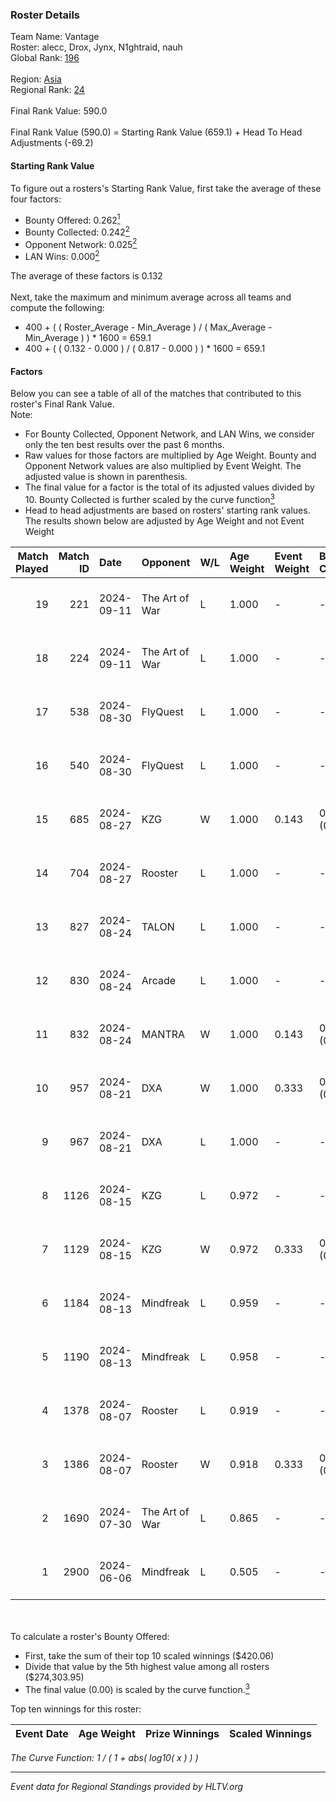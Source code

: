 ### Roster Details<br />
Team Name: Vantage<br />
Roster: alecc, Drox, Jynx, N1ghtraid, nauh<br />
Global Rank: [196](../../standings_global_2024_09_18.md)<br />
<br />
Region: [Asia]( ../../standings_asia_2024_09_18.md)<br />
Regional Rank: [24]( ../../standings_asia_2024_09_18.md)<br />
<br />
Final Rank Value:  590.0<br />
<br />
Final Rank Value (590.0) = Starting Rank Value (659.1) + Head To Head Adjustments (-69.2)<br />

#### Starting Rank Value<br />
To figure out a rosters's Starting Rank Value, first take the average of these four factors:<br />
- Bounty Offered: 0.262[<sup>1</sup>](#table2)
- Bounty Collected: 0.242[<sup>2</sup>](#table1)
- Opponent Network: 0.025[<sup>2</sup>](#table1)
- LAN Wins: 0.000[<sup>2</sup>](#table1)

The average of these factors is 0.132<br />
<br />
Next, take the maximum and minimum average across all teams and compute the following:<br />
- 400 + ( ( Roster_Average - Min_Average ) / ( Max_Average - Min_Average ) ) * 1600 = 659.1
- 400 + ( ( 0.132 - 0.000 ) / ( 0.817 - 0.000 ) ) * 1600 = 659.1


#### Factors<br />
Below you can see a table of all of the matches that contributed to this roster's Final Rank Value.<br />
Note:<br />

- For Bounty Collected, Opponent Network, and LAN Wins, we consider only the ten best results over the past 6 months.
- Raw values for those factors are multiplied by Age Weight. Bounty and Opponent Network values are also multiplied by Event Weight. The adjusted value is shown in parenthesis.
- The final value for a factor is the total of its adjusted values divided by 10. Bounty Collected is further scaled by the curve function[<sup>3</sup>](#curveFunction)
- Head to head adjustments are based on rosters' starting rank values. The results shown below are adjusted by Age Weight and not Event Weight
<span id="table1"></span><br />


| Match Played | Match ID | Date       | Opponent       | W/L | Age Weight | Event Weight | Bounty Collected | Opponent Network | LAN Wins  | H2H Adj. | Roster                                    |
| -: | -: | :- | :- | :- | :- | :- | :- | :- | :- | -: | :- |
|           19 |      221 | 2024-09-11 | The Art of War | L   | 1.000      | -            | -                | -                | -         |   -10.23 | alecc, Drox, Jynx, N1ghtraid, nauh        |
|           18 |      224 | 2024-09-11 | The Art of War | L   | 1.000      | -            | -                | -                | -         |   -11.07 | Drox, Jynx, mindtr6cks, N1ghtraid, nauh   |
|           17 |      538 | 2024-08-30 | FlyQuest       | L   | 1.000      | -            | -                | -                | -         |    -2.67 | alecc, Drox, Jynx, N1ghtraid, nauh        |
|           16 |      540 | 2024-08-30 | FlyQuest       | L   | 1.000      | -            | -                | -                | -         |    -2.75 | alecc, Drox, Jynx, N1ghtraid, nauh        |
|           15 |      685 | 2024-08-27 | KZG            | W   | 1.000      | 0.143        | 0.003 (0.000)    | 0.177 (0.025)    | 0 (0.000) |    17.12 | alecc, Drox, Jynx, N1ghtraid, nauh        |
|           14 |      704 | 2024-08-27 | Rooster        | L   | 1.000      | -            | -                | -                | -         |    -8.60 | alecc, Drox, Jynx, N1ghtraid, nauh        |
|           13 |      827 | 2024-08-24 | TALON          | L   | 1.000      | -            | -                | -                | -         |   -15.41 | alecc, Drox, Jynx, N1ghtraid, nauh        |
|           12 |      830 | 2024-08-24 | Arcade         | L   | 1.000      | -            | -                | -                | -         |   -16.41 | alecc, Drox, Jynx, N1ghtraid, nauh        |
|           11 |      832 | 2024-08-24 | MANTRA         | W   | 1.000      | 0.143        | 0.000 (0.000)    | 0.038 (0.005)    | 0 (0.000) |    10.05 | alecc, Drox, Jynx, N1ghtraid, nauh        |
|           10 |      957 | 2024-08-21 | DXA            | W   | 1.000      | 0.333        | 0.001 (0.000)    | 0.199 (0.066)    | 0 (0.000) |    16.26 | alecc, Drox, Jynx, N1ghtraid, nauh        |
|            9 |      967 | 2024-08-21 | DXA            | L   | 1.000      | -            | -                | -                | -         |   -15.20 | alecc, Drox, Jynx, N1ghtraid, nauh        |
|            8 |     1126 | 2024-08-15 | KZG            | L   | 0.972      | -            | -                | -                | -         |   -14.30 | alecc, Drox, Jynx, N1ghtraid, nauh        |
|            7 |     1129 | 2024-08-15 | KZG            | W   | 0.972      | 0.333        | 0.003 (0.001)    | 0.177 (0.057)    | 0 (0.000) |    16.45 | alecc, Drox, Jynx, N1ghtraid, nauh        |
|            6 |     1184 | 2024-08-13 | Mindfreak      | L   | 0.959      | -            | -                | -                | -         |   -10.50 | alecc, Drox, Jynx, N1ghtraid, nauh        |
|            5 |     1190 | 2024-08-13 | Mindfreak      | L   | 0.958      | -            | -                | -                | -         |   -11.35 | alecc, Drox, Jynx, N1ghtraid, nauh        |
|            4 |     1378 | 2024-08-07 | Rooster        | L   | 0.919      | -            | -                | -                | -         |   -10.70 | alecc, Drox, Jynx, N1ghtraid, nauh        |
|            3 |     1386 | 2024-08-07 | Rooster        | W   | 0.918      | 0.333        | 0.019 (0.006)    | 0.323 (0.099)    | 0 (0.000) |    18.63 | alecc, Drox, Jynx, N1ghtraid, nauh        |
|            2 |     1690 | 2024-07-30 | The Art of War | L   | 0.865      | -            | -                | -                | -         |   -11.37 | Drox, Jynx, N1ghtraid, Napster, nauh      |
|            1 |     2900 | 2024-06-06 | Mindfreak      | L   | 0.505      | -            | -                | -                | -         |    -7.16 | Drox, Jynx, N1ghtraid, Omichella, vision  |

<br />
<span id="table2"></span><br />
To calculate a roster's Bounty Offered:<br />

- First, take the sum of their top 10 scaled winnings ($420.06)
- Divide that value by the 5th highest value among all rosters ($274,303.95)
- The final value (0.00) is scaled by the curve function.[<sup>3</sup>](#curveFunction)

Top ten winnings for this roster:<br />

| Event Date | Age Weight | Prize Winnings | Scaled Winnings |
| :- | -: | :- | :- |


<span id="curveFunction"></span>_The Curve Function: 1 / ( 1 + abs( log10( x ) ) )_<br />

---
_Event data for Regional Standings provided by HLTV.org_<br />
